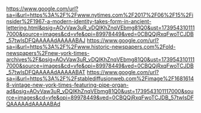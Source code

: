 https://www.google.com/url?sa=i&url=https%3A%2F%2Fwww.nytimes.com%2F2017%2F06%2F15%2Finsider%2F1967-a-modern-identity-takes-form-in-ancient-lettering.html&psig=AOvVaw3uR_vDQIKhZnqVEbmg81Q0&ust=1739543101117000&source=images&cd=vfe&opi=89978449&ved=0CBQQjRxqFwoTCJDB_57twIsDFQAAAAAdAAAAABAJ
https://www.google.com/url?sa=i&url=https%3A%2F%2Fwww.historic-newspapers.com%2Fold-newspapers%2Fnew-york-times-archives%2F&psig=AOvVaw3uR_vDQIKhZnqVEbmg81Q0&ust=1739543101117000&source=images&cd=vfe&opi=89978449&ved=0CBQQjRxqFwoTCJDB_57twIsDFQAAAAAdAAAAABAT
https://www.google.com/url?sa=i&url=https%3A%2F%2Fstablediffusionweb.com%2Fimage%2F16816148-vintage-new-york-times-featuring-pipe-organ-ad&psig=AOvVaw3uR_vDQIKhZnqVEbmg81Q0&ust=1739543101117000&source=images&cd=vfe&opi=89978449&ved=0CBQQjRxqFwoTCJDB_57twIsDFQAAAAAdAAAAABAd
